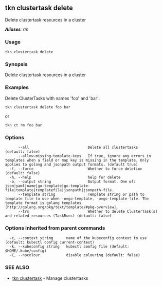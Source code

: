 ## tkn clustertask delete

Delete clustertask resources in a cluster

***Aliases**: rm*

### Usage

```
tkn clustertask delete
```

### Synopsis

Delete clustertask resources in a cluster

### Examples

Delete ClusterTasks with names 'foo' and 'bar':

    tkn clustertask delete foo bar

or

    tkn ct rm foo bar


### Options

```
      --all                           Delete all clustertasks (default: false)
      --allow-missing-template-keys   If true, ignore any errors in templates when a field or map key is missing in the template. Only applies to golang and jsonpath output formats. (default true)
  -f, --force                         Whether to force deletion (default: false)
  -h, --help                          help for delete
  -o, --output string                 Output format. One of: json|yaml|name|go-template|go-template-file|template|templatefile|jsonpath|jsonpath-file.
      --template string               Template string or path to template file to use when -o=go-template, -o=go-template-file. The template format is golang templates [http://golang.org/pkg/text/template/#pkg-overview].
      --trs                           Whether to delete ClusterTask(s) and related resources (TaskRuns) (default: false)
```

### Options inherited from parent commands

```
  -c, --context string      name of the kubeconfig context to use (default: kubectl config current-context)
  -k, --kubeconfig string   kubectl config file (default: $HOME/.kube/config)
  -C, --nocolour            disable colouring (default: false)
```

### SEE ALSO

* [tkn clustertask](tkn_clustertask.md)	 - Manage clustertasks

